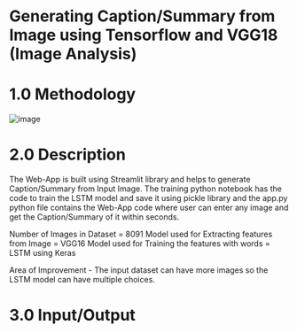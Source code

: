 # Generating Caption/Summary from Image using Tensorflow and VGG18 (Image Analysis)

# 1.0 Methodology
![image](https://user-images.githubusercontent.com/64198273/208235051-288635e4-2bd7-4198-a739-4b3c85e7a291.png)

# 2.0 Description

The Web-App is built using Streamlit library and helps to generate Caption/Summary from Input Image. The training python notebook has the code to train the LSTM model and save it using pickle library and the app.py python file contains the Web-App code where user can enter any image and get the Caption/Summary of it within seconds.

Number of Images in Dataset = 8091
Model used for Extracting features from Image = VGG16
Model used for Training the features with words = LSTM using Keras

Area of Improvement - The input dataset can have more images so the LSTM model can have multiple choices.

# 3.0 Input/Output
